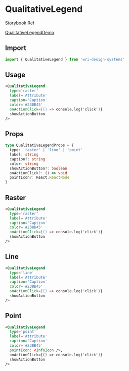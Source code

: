 # QualitativeLegend

[Storybook Ref](https://wri.github.io/wri-design-systems/?path=/docs/legend-qualitative--docs)

[QualitativeLegendDemo](https://github.com/wri/wri-design-systems/blob/main/src/components/Legend/Qualitative/QualitativeDemo.tsx)

## Import

```js
import { QualitativeLegend } from 'wri-design-systems'
```

## Usage

```html
<QualitativeLegend
  type='raster'
  label='Attribute'
  caption='Caption'
  color='#238B45'
  onActionClick={() => console.log('click')}
  showActionButton
/>
```

## Props

```ts
type QualitativeLegendProps = {
  type: 'raster' | 'line' | 'point'
  label: string
  caption?: string
  color: string
  showActionButton?: boolean
  onActionClick?: () => void
  pointIcon?: React.ReactNode
}
```

## Raster

```html
<QualitativeLegend
  type='raster'
  label='Attribute'
  caption='Caption'
  color='#238B45'
  onActionClick={() => console.log('click')}
  showActionButton
/>
```

## Line

```html
<QualitativeLegend
  type='line'
  label='Attribute'
  caption='Caption'
  color='#238B45'
  onActionClick={() => console.log('click')}
  showActionButton
/>
```

## Point

```html
<QualitativeLegend
  type='point'
  label='Attribute'
  caption='Caption'
  color='#238B45'
  pointIcon: <InfoIcon />,
  onActionClick={() => console.log('click')}
  showActionButton
/>
```
